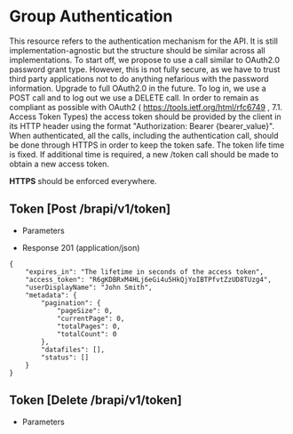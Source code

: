 
# Group Authentication

This resource refers to the authentication mechanism for the API. It is still implementation-agnostic but the structure
should be similar across all implementations. To start off, we propose to use a call similar to OAuth2.0 password grant type. However, this is not fully secure, as we have to trust third party applications not to do anything nefarious with the password information. Upgrade to full OAuth2.0 in the future.
To log in, we use a POST call and to log out we use a DELETE call. In order to remain as compliant as possible with OAuth2 ( https://tools.ietf.org/html/rfc6749 , 7.1.  Access Token Types)
the access token should be provided by the client in its HTTP header using the format "Authorization: Bearer {bearer_value}".
When authenticated, all the calls, including the authentication call, should be done through HTTPS in order to keep the token safe.
The token life time is fixed. If additional time is required, a new /token call should be made to obtain a new access token.

**HTTPS** should be enforced everywhere.





## Token [Post /brapi/v1/token]

 

+ Parameters


+ Response 201 (application/json)
```
{
    "expires_in": "The lifetime in seconds of the access token",
    "access_token": "R6gKDBRxM4HLj6eGi4u5HkQjYoIBTPfvtZzUD8TUzg4",
    "userDisplayName": "John Smith",
    "metadata": {
        "pagination": {
            "pageSize": 0,
            "currentPage": 0,
            "totalPages": 0,
            "totalCount": 0
        },
        "datafiles": [],
        "status": []
    }
}
```

## Token [Delete /brapi/v1/token]

 

+ Parameters


